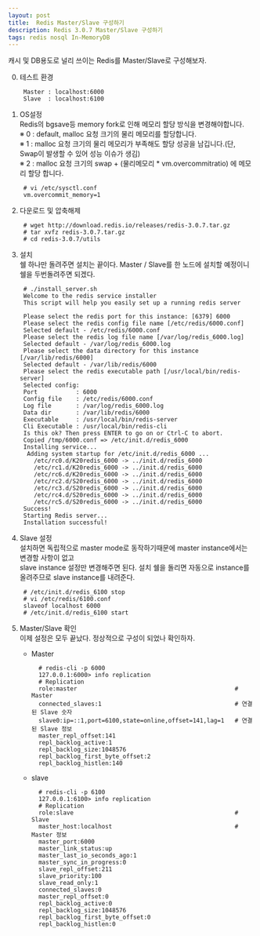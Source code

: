 ```yaml
---	
layout: post
title:  Redis Master/Slave 구성하기
description: Redis 3.0.7 Master/Slave 구성하기 
tags: redis nosql In-MemoryDB 
---
```


캐시 및 DB용도로 널리 쓰이는 Redis를 Master/Slave로 구성해보자.

0. 테스트 환경
	
		Master : localhost:6000
		Slave  : localhost:6100  


1. OS설정  
	Redis의 bgsave등 memory fork로 인해 메모리 할당 방식을 변경해야합니다.  
	※ 0 : default, malloc 요청 크기의 물리 메모리를 할당합니다.  
	※ 1 : malloc 요청 크기의 물리 메모리가 부족해도 할당 성공을 남깁니다.(단, Swap이 발생할 수 있어 성능 이슈가 생김)  
	※ 2 : malloc 요청 크기의 swap + (물리메모리 * vm.overcommitratio) 에 메모리 할당 합니다.  
				
		# vi /etc/sysctl.conf
		vm.overcommit_memory=1

2. 다운로드 및 압축해제  

		# wget http://download.redis.io/releases/redis-3.0.7.tar.gz
		# tar xvfz redis-3.0.7.tar.gz
		# cd redis-3.0.7/utils

3. 설치  
	쉘 하나만 돌려주면 설치는 끝이다. Master / Slave를 한 노드에 설치할 예정이니 쉘을 두번돌려주면 되겠다.
  
		# ./install_server.sh 
		Welcome to the redis service installer
		This script will help you easily set up a running redis server
		
		Please select the redis port for this instance: [6379] 6000    
		Please select the redis config file name [/etc/redis/6000.conf] 
		Selected default - /etc/redis/6000.conf			
		Please select the redis log file name [/var/log/redis_6000.log]
		Selected default - /var/log/redis_6000.log
		Please select the data directory for this instance [/var/lib/redis/6000]
		Selected default - /var/lib/redis/6000
		Please select the redis executable path [/usr/local/bin/redis-server] 		
		Selected config:
		Port           : 6000
		Config file    : /etc/redis/6000.conf
		Log file       : /var/log/redis_6000.log
		Data dir       : /var/lib/redis/6000
		Executable     : /usr/local/bin/redis-server
		Cli Executable : /usr/local/bin/redis-cli
		Is this ok? Then press ENTER to go on or Ctrl-C to abort.
		Copied /tmp/6000.conf => /etc/init.d/redis_6000
		Installing service...
		 Adding system startup for /etc/init.d/redis_6000 ...
		   /etc/rc0.d/K20redis_6000 -> ../init.d/redis_6000
		   /etc/rc1.d/K20redis_6000 -> ../init.d/redis_6000
		   /etc/rc6.d/K20redis_6000 -> ../init.d/redis_6000
		   /etc/rc2.d/S20redis_6000 -> ../init.d/redis_6000
		   /etc/rc3.d/S20redis_6000 -> ../init.d/redis_6000
		   /etc/rc4.d/S20redis_6000 -> ../init.d/redis_6000
		   /etc/rc5.d/S20redis_6000 -> ../init.d/redis_6000
		Success!
		Starting Redis server...
		Installation successful!
		 
4. Slave 설정  
	설치하면 독립적으로 master mode로 동작하기때문에 master instance에서는 변경할 사항이 없고  
	slave instance 설정만 변경해주면 된다.
	설치 쉘을 돌리면 자동으로 instance를 올려주므로 slave instance를 내려준다.
		
		# /etc/init.d/redis_6100 stop
		# vi /etc/redis/6100.conf
		slaveof localhost 6000
		# /etc/init.d/redis_6100 start

5. Master/Slave 확인  
	이제 설정은 모두 끝났다. 정상적으로 구성이 되었나 확인하자.
	- Master  

			# redis-cli -p 6000
			127.0.0.1:6000> info replication
			# Replication
			role:master												# Master 
			connected_slaves:1										# 연결된 Slave 숫자
			slave0:ip=::1,port=6100,state=online,offset=141,lag=1	# 연결된 Slave 정보
			master_repl_offset:141
			repl_backlog_active:1
			repl_backlog_size:1048576
			repl_backlog_first_byte_offset:2
			repl_backlog_histlen:140

	- slave 

			# redis-cli -p 6100
			127.0.0.1:6100> info replication
			# Replication
			role:slave												# Slave
			master_host:localhost									# Master 정보
			master_port:6000
			master_link_status:up
			master_last_io_seconds_ago:1
			master_sync_in_progress:0
			slave_repl_offset:211
			slave_priority:100
			slave_read_only:1
			connected_slaves:0
			master_repl_offset:0
			repl_backlog_active:0
			repl_backlog_size:1048576
			repl_backlog_first_byte_offset:0
			repl_backlog_histlen:0


